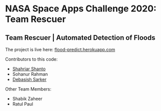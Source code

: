 # NASA Space Apps Challenge 2020: Team Rescuer
## Team Rescuer | Automated Detection of Floods
The project is live here: [flood-predict.herokuapp.com](https://flood-predict.herokuapp.com)

Contributors to this code:
- [Shahriar Shanto](https://github.com/ShahriarShanto)
- Sohanur Rahman 
- [Debasish Sarker](https://github.com/ds-joy)

Other Team Members:
- Shabik Zaheer
- Ratul Paul
